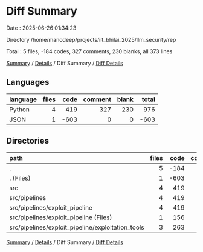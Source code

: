 # Diff Summary

Date : 2025-06-26 01:34:23

Directory /home/manodeep/projects/iit_bhilai_2025/llm_security/rep

Total : 5 files,  -184 codes, 327 comments, 230 blanks, all 373 lines

[Summary](results.md) / [Details](details.md) / Diff Summary / [Diff Details](diff-details.md)

## Languages
| language | files | code | comment | blank | total |
| :--- | ---: | ---: | ---: | ---: | ---: |
| Python | 4 | 419 | 327 | 230 | 976 |
| JSON | 1 | -603 | 0 | 0 | -603 |

## Directories
| path | files | code | comment | blank | total |
| :--- | ---: | ---: | ---: | ---: | ---: |
| . | 5 | -184 | 327 | 230 | 373 |
| . (Files) | 1 | -603 | 0 | 0 | -603 |
| src | 4 | 419 | 327 | 230 | 976 |
| src/pipelines | 4 | 419 | 327 | 230 | 976 |
| src/pipelines/exploit_pipeline | 4 | 419 | 327 | 230 | 976 |
| src/pipelines/exploit_pipeline (Files) | 1 | 156 | 15 | 96 | 267 |
| src/pipelines/exploit_pipeline/exploitation_tools | 3 | 263 | 312 | 134 | 709 |

[Summary](results.md) / [Details](details.md) / Diff Summary / [Diff Details](diff-details.md)
